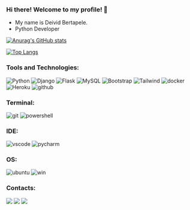 ### Hi there! Welcome to my profile! 👋

- My name is Deivid Bertapele.
- Python Developer

<div>
  <a href="https://github.com/DeividBertapele">

![Anurag's GitHub stats](https://github-readme-stats.vercel.app/api?username=DeividBertapele&count_private=true)

 [![Top Langs](https://github-readme-stats.vercel.app/api/top-langs/?username=DeividBertapele&langs_count=5)](https://github.com/anuraghazra/github-readme-stats)

 </div>

### Tools and Technologies:
<div style="display: inline_block">
   <img src="https://img.shields.io/badge/Python-14354C?style=for-the-badge&logo=python&logoColor=white" alt="Python" /> 
   <img src="https://img.shields.io/badge/Django-092E20?style=for-the-badge&logo=django&logoColor=white" alt="Django" />
   <img src="https://img.shields.io/badge/Flask-000000?style=for-the-badge&logo=flask&logoColor=white" alt="Flask" /> </a> 
   <img src="https://img.shields.io/badge/MySQL-005C84?style=for-the-badge&logo=mysql&logoColor=white" alt="MySQL" w/>
   <img src="https://img.shields.io/badge/Bootstrap-563D7C?style=for-the-badge&logo=bootstrap&logoColor=white" alt="Bootstrap" />
   <img src="https://img.shields.io/badge/Tailwind_CSS-38B2AC?style=for-the-badge&logo=tailwind-css&logoColor=white" alt="Tailwind" />
   <img src="https://img.shields.io/badge/docker-%230db7ed.svg?style=for-the-badge&logo=docker&logoColor=white" alt="docker" />
   <img src="https://img.shields.io/badge/Heroku-430098?style=for-the-badge&logo=heroku&logoColor=white" alt="Heroku" />
   <img src="https://img.shields.io/badge/GitHub-100000?style=for-the-badge&logo=github&logoColor=white" alt="github" /> 

  
   ### Terminal:
   <img src="https://img.shields.io/badge/GIT-E44C30?style=for-the-badge&logo=git&logoColor=white" alt="git" />
   <img src="https://img.shields.io/badge/powershell-5391FE?style=for-the-badge&logo=powershell&logoColor=white" alt="powershell" /> 


  ### IDE:
  <img src="https://img.shields.io/badge/Visual_Studio_Code-0078D4?style=for-the-badge&logo=visual%20studio%20code&logoColor=white" alt="vscode"  />
  <img src="https://img.shields.io/badge/PyCharm-000000.svg?&style=for-the-badge&logo=PyCharm&logoColor=white" alt="pycharm"  />
  
  ### OS:
  <img src="https://img.shields.io/badge/Ubuntu-E95420?style=for-the-badge&logo=ubuntu&logoColor=white" alt="ubuntu"  />
  <img src="https://img.shields.io/badge/Windows-0078D6?style=for-the-badge&logo=windows&logoColor=white" alt="win"  />

</div>
  
   
 ### Contacts:
  <div> 
  <a href="https://www.instagram.com/deivid__bertapele/" target="_blank"><img src="https://img.shields.io/badge/-Instagram-%23E4405F?style=for-the-badge&logo=instagram&logoColor=white" target="_blank"></a>
<a href = "mailto:deividbertapele@gmail.com"><img src="https://img.shields.io/badge/-Gmail-%23333?style=for-the-badge&logo=gmail&logoColor=white" target="_blank"></a>
 <a href="https://www.linkedin.com/in/deivid-bertapele-5b9368101/" target="_blank"><img src="https://img.shields.io/badge/-LinkedIn-%230077B5?style=for-the-badge&logo=linkedin&logoColor=white" target="_blank"></a> 

    
